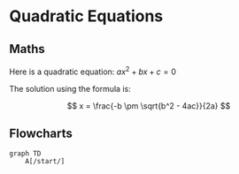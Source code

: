 # Quadratic Equations

## Maths

Here is a quadratic equation: $ax^2 + bx + c = 0$

The solution using the formula is:

$$ x = \frac{-b \pm \sqrt{b^2 - 4ac}}{2a} $$

## Flowcharts

```mermaid
graph TD
    A[/start/]
```

